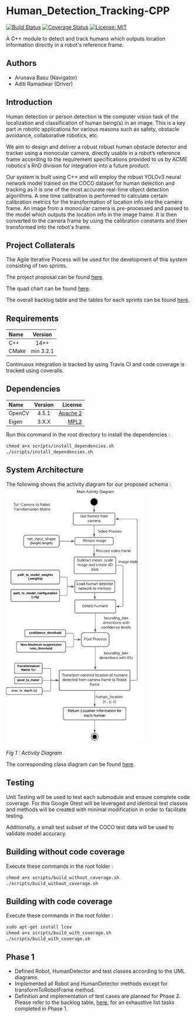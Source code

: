
# Human_Detection_Tracking-CPP
[![Build Status](https://app.travis-ci.com/llDev-Rootll/Human_Detection_Tracking-CPP.svg?branch=master)](https://app.travis-ci.com/llDev-Rootll/Human_Detection_Tracking-CPP)
[![Coverage Status](https://coveralls.io/repos/github/llDev-Rootll/Human_Detection_Tracking-CPP/badge.svg?branch=master)](https://coveralls.io/github/llDev-Rootll/Human_Detection_Tracking-CPP?branch=master)
[![License: MIT](https://img.shields.io/badge/License-MIT-blue.svg)](https://opensource.org/licenses/MIT)

A C++ module to detect and track humans which outputs location information directly in a robot's reference frame.

## Authors

 - Arunava Basu (Navigator)
 - Aditi Ramadwar (Driver)

## Introduction
Human detection or person detection is the computer vision task of the localization and classification of human being(s) in an image. This is a key part in robotic applications for various reasons such as safety, obstacle avoidance, collaborative robotics, etc. 

We aim to design and deliver a robust  robust human obstacle detector and tracker using a monocular camera, directly usable in a robot’s reference frame according to the requirement specifications provided to us by ACME robotics's RnD division for integration into a future product.

Our system is built using C++ and will employ the robust YOLOv3 neural network model trained on the COCO dataset for human detection and tracking as it is one of the most accurate real-time object detection algorithms. A one time calibration is performed to calculate certain calibration metrics for the transformation of location info into the camera frame. An image from a monocular camera is pre-processed and passed to the model which outputs the location info in the image frame. It is then converted to the camera frame by using the calibration constants and then transformed into the robot's frame.

## Project Collaterals
The Agile Iterative Process will be used for the development of this system consisting of two sprints.

The project proposal can be found [here](https://github.com/llDev-Rootll/Human_Detection_Tracking-CPP/blob/development/assets/Human%20Detector%20%26%20Tracker%20-%20Proposal.pdf).

The quad chart can be found [here](https://github.com/llDev-Rootll/Human_Detection_Tracking-CPP/blob/development/assets/Quad_Chart.pdf).

The overall backlog table and the tables for each sprints can be found [here](https://docs.google.com/spreadsheets/d/1tjJKUd9B4bBSYAHnrwuMjWNl_lUBmqeB6lw7iTNKZSg/edit?usp=sharing).

## Requirements
| Name | Version | 
| :---         |     :---:      |    
| C++   | 14++     | 
| CMake   | min 3.2.1     | 

Continuous integration is tracked by using Travis CI and code coverage is tracked using coveralls. 
## Dependencies

| Name | Version | License |
| :---         |     :---:      |          ---: |
| OpenCV   | 4.5.1     | [Apache 2](https://github.com/opencv/opencv/blob/master/LICENSE)    |
| Eigen     | 3.X.X       | [MPL2](https://www.mozilla.org/en-US/MPL/2.0/FAQ/)      |

Run this command in the root directory to install the dependencies : 
```
chmod a+x scripts/install_dependencies.sh
./scripts/install_dependencies.sh
```

## System Architecture 
The following shows the activity diagram for our proposed schema : 
<img alt="activity" src="assets/activity.png" width="75%" />

*Fig 1 :  Activity Diagram*

The corresponding class diagram can be found [here](https://github.com/llDev-Rootll/Human_Detection_Tracking-CPP/blob/development/UML/revised/Revised_Class_Diagram.pdf).
## Testing
Unit Testing will be used to test each submodule and ensure complete code coverage. For this Google Gtest will be leveraged and identical test classes and methods will be created with minimal modification in order to facilitate testing.

Additionally, a small test subset of the COCO test data will be used to validate model accuracy.

## Building without code coverage
Execute these commands in the root folder : 
```
chmod a+x scripts/build_without_coverage.sh
./scripts/build_without_coverage.sh
```
## Building with code coverage

Execute these commands in the root folder : 
```
sudo apt-get install lcov
chmod a+x scripts/build_with_coverage.sh
./scripts/build_with_coverage.sh
```
## Phase 1

 - Defined Robot, HumanDetector and test classes according to the UML diagrams.
 - Implemented all Robot and HumanDetector methods except for transformToRobotFrame method.
 - Definition and implementation of test cases are planned for Phase 2.
 Please refer to the backlog table, [here](https://docs.google.com/spreadsheets/d/1tjJKUd9B4bBSYAHnrwuMjWNl_lUBmqeB6lw7iTNKZSg/edit?usp=sharing), for an exhaustive list tasks completed in Phase 1.  

